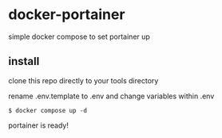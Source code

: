 # docker-portainer
simple docker compose to set portainer up


## install
clone this repo directly to your tools directory

rename .env.template to .env and change variables within .env

```
$ docker compose up -d
```

portainer is ready!